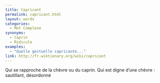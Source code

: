 ```yaml
---
title: Capricant
permalink: capricant.html
layout: words
categories:
  - Mot Complexe
synonyms:
  - Caprin
  - Ridicule
examples:
  - "Quelle gestuelle capricante..."
link: http://fr.wiktionary.org/wiki/capricant
---
```


Qui se rapproche de la chèvre ou du caprin. Qui est digne d’une chèvre : sautillant, désordonné
